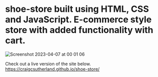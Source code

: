 # shoe-store built using HTML, CSS and JavaScript. E-commerce style store with added functionality with cart. 

![Screenshot 2023-04-07 at 00 01 06](https://user-images.githubusercontent.com/103643310/230509087-a0ac98d6-ff5b-4f2d-bd5b-5c8d17248135.png)

Check out a live version of the site below. 
https://craigcsutherland.github.io/shoe-store/
